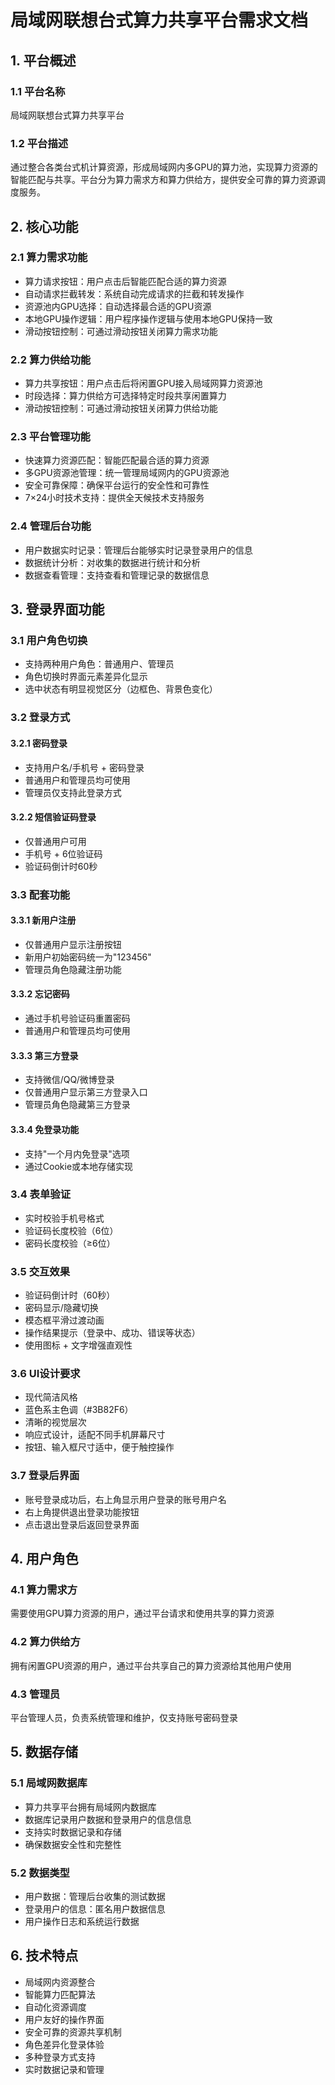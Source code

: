 # 局域网联想台式算力共享平台需求文档

## 1. 平台概述
### 1.1 平台名称
局域网联想台式算力共享平台

### 1.2 平台描述
通过整合各类台式机计算资源，形成局域网内多GPU的算力池，实现算力资源的智能匹配与共享。平台分为算力需求方和算力供给方，提供安全可靠的算力资源调度服务。

## 2. 核心功能
### 2.1 算力需求功能
- 算力请求按钮：用户点击后智能匹配合适的算力资源
- 自动请求拦截转发：系统自动完成请求的拦截和转发操作
- 资源池内GPU选择：自动选择最合适的GPU资源
- 本地GPU操作逻辑：用户程序操作逻辑与使用本地GPU保持一致
- 滑动按钮控制：可通过滑动按钮关闭算力需求功能

### 2.2 算力供给功能
- 算力共享按钮：用户点击后将闲置GPU接入局域网算力资源池
- 时段选择：算力供给方可选择特定时段共享闲置算力
- 滑动按钮控制：可通过滑动按钮关闭算力供给功能

### 2.3 平台管理功能
- 快速算力资源匹配：智能匹配最合适的算力资源
- 多GPU资源池管理：统一管理局域网内的GPU资源池
- 安全可靠保障：确保平台运行的安全性和可靠性
- 7×24小时技术支持：提供全天候技术支持服务

### 2.4 管理后台功能
- 用户数据实时记录：管理后台能够实时记录登录用户的信息
- 数据统计分析：对收集的数据进行统计和分析
- 数据查看管理：支持查看和管理记录的数据信息

## 3. 登录界面功能
### 3.1 用户角色切换
- 支持两种用户角色：普通用户、管理员
- 角色切换时界面元素差异化显示
- 选中状态有明显视觉区分（边框色、背景色变化）

### 3.2 登录方式
#### 3.2.1 密码登录
- 支持用户名/手机号 + 密码登录
- 普通用户和管理员均可使用
- 管理员仅支持此登录方式

#### 3.2.2 短信验证码登录
- 仅普通用户可用
- 手机号 + 6位验证码
- 验证码倒计时60秒

### 3.3 配套功能
#### 3.3.1 新用户注册
- 仅普通用户显示注册按钮
- 新用户初始密码统一为"123456"
- 管理员角色隐藏注册功能

#### 3.3.2 忘记密码
- 通过手机号验证码重置密码
- 普通用户和管理员均可使用

#### 3.3.3 第三方登录
- 支持微信/QQ/微博登录
- 仅普通用户显示第三方登录入口
- 管理员角色隐藏第三方登录

#### 3.3.4 免登录功能
- 支持"一个月内免登录"选项
- 通过Cookie或本地存储实现

### 3.4 表单验证
- 实时校验手机号格式
- 验证码长度校验（6位）
- 密码长度校验（≥6位）

### 3.5 交互效果
- 验证码倒计时（60秒）
- 密码显示/隐藏切换
- 模态框平滑过渡动画
- 操作结果提示（登录中、成功、错误等状态）
- 使用图标 + 文字增强直观性

### 3.6 UI设计要求
- 现代简洁风格
- 蓝色系主色调（#3B82F6）
- 清晰的视觉层次
- 响应式设计，适配不同手机屏幕尺寸
- 按钮、输入框尺寸适中，便于触控操作

### 3.7 登录后界面
- 账号登录成功后，右上角显示用户登录的账号用户名
- 右上角提供退出登录功能按钮
- 点击退出登录后返回登录界面

## 4. 用户角色
### 4.1 算力需求方
需要使用GPU算力资源的用户，通过平台请求和使用共享的算力资源

### 4.2 算力供给方
拥有闲置GPU资源的用户，通过平台共享自己的算力资源给其他用户使用

### 4.3 管理员
平台管理人员，负责系统管理和维护，仅支持账号密码登录

## 5. 数据存储
### 5.1 局域网数据库
- 算力共享平台拥有局域网内数据库
- 数据库记录用户数据和登录用户的信息信息
- 支持实时数据记录和存储
- 确保数据安全性和完整性

### 5.2 数据类型
- 用户数据：管理后台收集的测试数据
- 登录用户的信息：匿名用户数据信息
- 用户操作日志和系统运行数据

## 6. 技术特点
- 局域网内资源整合
- 智能算力匹配算法
- 自动化资源调度
- 用户友好的操作界面
- 安全可靠的资源共享机制
- 角色差异化登录体验
- 多种登录方式支持
- 实时数据记录和管理